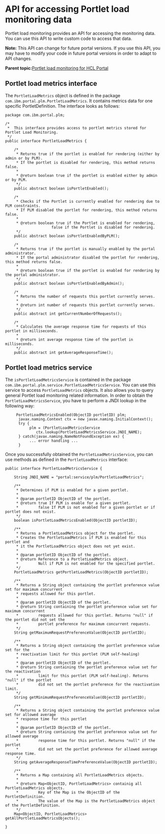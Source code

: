 # API for accessing Portlet load monitoring data 

Portlet load monitoring provides an API for accessing the monitoring data. You can use this API to write custom code to access that data.

**Note:** This API can change for future portal versions. If you use this API, you may have to modify your code in future portal versions in order to adapt to API changes.

**Parent topic:**[Portlet load monitoring for HCL Portal ](../dev-portlet/plmc.md)

## Portlet load metrics interface

The `PortletLoadMetrics` object is defined in the package `com.ibm.portal.plm.PortletLoadMetrics`. It contains metrics data for one specific PortletDefinition. The interface looks as follows:

```
package com.ibm.portal.plm;

/*
 *  This interface provides access to portlet metrics stored for Portlet Load Monitoring.
 */
public interface PortletLoadMetrics {

	/*
	 * Returns true if the portlet is enabled for rendering (either by admin or by PLM).
	 * If the portlet is disabled for rendering, this method returns false.
	 * 
	 * @return boolean true if the portlet is enabled either by admin or by PLM.
	 */
	public abstract boolean isPortletEnabled();

	/*
	 * Checks if the Portlet is currently enabled for rendering due to PLM constraints.
	 * If PLM disabled the portlet for rendering, this method returns false.
	 * 
	 * @return boolean true if the Portlet is enabled for rendering, 
                     false if the Portlet is disabled for rendering.
	 */
	public abstract boolean isPortletEnabledByPLM();

	/*
	 * Returns true if the portlet is manually enabled by the portal administrator.
	 * If the portal administrator disabled the portlet for rendering, this method returns false.
	 * 
	 * @return boolean true if the portlet is enabled for rendering by the portal administrator.
	 */
	public abstract boolean isPortletEnabledByAdmin();
	
	/*
	 * Returns the number of requests this portlet currently serves.
	 * 
	 * @return int number of requests this portlet currently serves.
	 */
	public abstract int getCurrentNumberOfRequests();

	/*
	 * Calculates the average response time for requests of this portlet in milliseconds.
	 * 
	 * @return int average response time of the portlet in milliseconds.
	 */
	public abstract int getAverageResponseTime();

```

## Portlet load metrics service

The `isPortletLoadMetricsService` is contained in the package `com.ibm.portal.plm.service.PortletLoadMetricsService`. You can use this service to access `PortletLoadMetrics` objects. It also allows you to query general Portlet load monitoring related information. In order to obtain the `PortletLoadMetricsService`, you have to perform a JNDI lookup in the following way:

```
     PortletLoadMetricsEnabled(ObjectID portletID) plm;
      javax.naming.Context ctx = new javax.naming.InitialContext();
      try {
           plm = (PortletLoadMetricsService 
              ctx.lookup(PortletLoadMetricsService.JNDI_NAME);
      } catch(javax.naming.NameNotFoundException ex) {
           ... error handling ...
      }
```

Once you successfully obtained the `PortletLoadMetricsService`, you can use methods as defined in the `PortletLoadMetrics` interface:

```
public interface PortletLoadMetricsService {

	String JNDI_NAME = "portal:service/plm/PortletLoadMetrics";
	
	/**
	 * Determines if PLM is enabled for a given portlet. 
	 * 
	 * @param portletID ObjectID of the portlet.
	 * @return true If PLM is enable for a given portlet.
	 * 		   false If PLM is not enabled for a given portlet or if portlet does not exist.
	 */
	boolean isPortletLoadMetricsEnabled(ObjectID portletID); 

	/**
	 * Returns a PortletLoadMetrics object for the portlet. 
	 * Creates the PortletLoadMetrics if PLM is enabled for this portlet and
	 * it the PortletLoadMetrics object does not yet exist.
	 * 
	 * @param portletID ObjectID of the portlet.
	 * @return Reference to a PortletLoadMetrics object.
	 * 		   Null if PLM is not enabled for the specified portlet.
	 */
	PortletLoadMetrics getPortletLoadMetrics(ObjectID portletID);
	
	/**
	 * Returns a String object containing the portlet preference value set for maximum concurrent 
	 * requests allowed for this portlet.
	 * 
	 * @param portletID ObjectID of the portlet.
	 * @return String containing the portlet preference value set for maximum concurrent 
	 *         requests allowed for this portlet. Returns "null" if the portlet did not set the
	 *         portlet preference for maximum concurrent requests.
	 */
	String getMaximumRequestPreferenceValue(ObjectID portletID);
	
	/**
	 * Returns a String object containing the portlet preference value set for the  
	 * reactivation limit for this portlet (PLM self-healing)
	 * 
	 * @param portletID ObjectID of the portlet.
	 * @return String containing the portlet preference value set for the reactivation 
	 *         limit for this portlet (PLM self-healing). Returns "null" if the portlet 
	 *         did not set the portlet preference for the reactivation limit.
	 */
	String getMinimumRequestPreferenceValue(ObjectID portletID);
	
	/**
	 * Returns a String object containing the portlet preference value set for allowed average 
	 * response time for this portlet
	 * 
	 * @param portletID ObjectID of the portlet.
	 * @return String containing the portlet preference value set for allowed average 
	 *         response time for this portlet. Returns "null" if the portlet 
	 *         did not set the portlet preference for allowed average response time.
	 */
	String getAverageResponseTimePreferenceValue(ObjectID portletID);
	
	/**
	 * Returns a Map containing all PortletLoadMetrics objects.
	 * 
	 * @return Map<ObjectID, PortletLoadMetrics> containig all PortletLoadMetrics objects.
	 *         Key of the Map is the ObjectID of the PortletDefinition. 
	 *         The value of the Map is the PortletLoadMetrics object of the PortletDefinition.
	 */
	Map<ObjectID, PortletLoadMetrics> getAllPortletLoadMetricsObjects();

}
```

